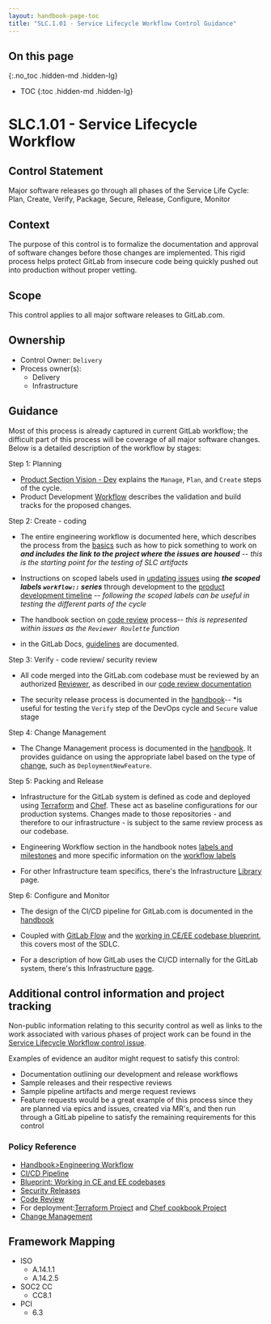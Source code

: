 ```yaml
---
layout: handbook-page-toc
title: "SLC.1.01 - Service Lifecycle Workflow Control Guidance"
---
```


## On this page
{:.no_toc .hidden-md .hidden-lg}

- TOC
{:toc .hidden-md .hidden-lg}

# SLC.1.01 - Service Lifecycle Workflow

## Control Statement

Major software releases go through all phases of the Service Life Cycle: Plan, Create, Verify, Package, Secure, Release, Configure, Monitor

## Context

The purpose of this control is to formalize the documentation and approval of software changes before those changes are implemented. This rigid process helps protect GitLab from insecure code being quickly pushed out into production without proper vetting.

## Scope

This control applies to all major software releases to GitLab.com.

## Ownership

* Control Owner: `Delivery`
* Process owner(s):
    * Delivery
    * Infrastructure

## Guidance

Most of this process is already captured in current GitLab workflow; the difficult part of this process will be coverage of all major software changes. Below is a detailed description of the workflow by stages:

Step 1: Planning

*  [Product Section Vision - Dev](https://about.gitlab.com/direction/dev/) explains the `Manage`, `Plan`, and `Create` steps of the cycle.
* Product Development [Workflow](https://about.gitlab.com/handbook/product-development-flow/) describes the validation and build tracks for the proposed changes.


Step 2: Create - coding

*  The entire engineering workflow is documented here, which describes the process from the [basics](https://about.gitlab.com/handbook/engineering/workflow/#basics) such as how to pick something to work on ***and includes the link to the project where the issues are housed*** -- *this is the starting point for the testing of SLC artifacts*

* Instructions on scoped labels used in [updating issues](https://about.gitlab.com/handbook/engineering/workflow/#updating-issues-throughout-development) using  ***the scoped labels `workflow::` series*** through development to the [product development timeline](https://about.gitlab.com/handbook/engineering/workflow/#product-development-timeline) -- *following the scoped labels can be useful in testing the different parts of the cycle*

*  The handbook section on [code review](https://docs.gitlab.com/ee/development/code_review.html) process-- *this is represented within issues as the `Reviewer Roulette` function*

* in the GitLab Docs, [guidelines](https://about.gitlab.com/handbook/engineering/workflow/code-review/) are documented. 


Step 3: Verify - code review/ security review

*  All code merged into the GitLab.com codebase must be reviewed by an authorized [Reviewer](https://about.gitlab.com/handbook/engineering/workflow/code-review/#reviewer), as described in our [code review documentation](https://docs.gitlab.com/ee/development/code_review.html)  

*  The security release process is documented in the [handbook](https://about.gitlab.com/handbook/engineering/infrastructure/blueprint/release/security/)-- *is useful for testing the `Verify` step of the DevOps cycle and `Secure` value stage


Step 4: Change Management

*  The Change Management process is documented in the [handbook](https://about.gitlab.com/handbook/engineering/infrastructure/change-management/). It provides guidance on using the appropriate label based on the type of [change](https://about.gitlab.com/handbook/engineering/infrastructure/change-management/#change-type), such as `DeploymentNewFeature`.


Step 5: Packing and Release 

*  Infrastructure for the GitLab system is defined as code and deployed using [Terraform](https://gitlab.com/gitlab-com/gitlab-com-infrastructure) and [Chef](https://gitlab.com/gitlab-cookbooks). These act as baseline configurations for our production systems. Changes made to those repositories - and therefore to our infrastructure - is subject to the same review process as our codebase.

*  Engineering Workflow section in the handbook notes [labels and milestones](https://about.gitlab.com/handbook/engineering/workflow/#use-group-labels-and-group-milestones) and more specific information on the [workflow labels](https://about.gitlab.com/handbook/engineering/workflow/#use-group-labels-and-group-milestones) 

*  For other Infrastructure team specifics, there's the Infrastructure [Library](https://about.gitlab.com/handbook/engineering/infrastructure/library/) page. 


Step 6: Configure and Monitor

*  The design of the CI/CD pipeline for GitLab.com is documented in the [handbook](https://about.gitlab.com/handbook/engineering/infrastructure/design/cicd-pipeline/)


*  Coupled with [GitLab Flow](https://docs.gitlab.com/ee/topics/gitlab_flow.html) and the [working in CE/EE codebase blueprint](https://about.gitlab.com/handbook/engineering/infrastructure/library/ce-ee-codebases/), this covers most of the SDLC. 


*  For a description of how GitLab uses the CI/CD internally for the GitLab system, there's this Infrastructure [page](https://about.gitlab.com/handbook/engineering/infrastructure/library/cicd-pipeline/).

## Additional control information and project tracking

Non-public information relating to this security control as well as links to the work associated with various phases of project work can be found in the [Service Lifecycle Workflow control issue](https://gitlab.com/gitlab-com/gl-security/compliance/compliance/issues/888).

Examples of evidence an auditor might request to satisfy this control:

* Documentation outlining our development and release workflows
* Sample releases and their respective reviews
* Sample pipeline artifacts and merge request reviews
* Feature requests would be a great example of this process since they are planned via epics and issues, created via MR's, and then run through a GitLab pipeline to satisfy the remaining requirements for this control

### Policy Reference

* [Handbook>Engineering Workflow](https://about.gitlab.com/handbook/engineering/workflow/)
* [CI/CD Pipeline](https://about.gitlab.com/handbook/engineering/infrastructure/library/cicd-pipeline/)
* [Blueprint: Working in CE and EE codebases](https://about.gitlab.com/handbook/engineering/infrastructure/library/ce-ee-codebases/)
* [Security Releases](https://about.gitlab.com/handbook/engineering/infrastructure/library/release/security/)
* [Code Review](https://about.gitlab.com/handbook/engineering/workflow/code-review/)
* For deployment:[Terraform Project](https://gitlab.com/gitlab-com/gitlab-com-infrastructure) and [Chef cookbook Project](https://gitlab.com/gitlab-cookbooks)
* [Change Management](https://about.gitlab.com/handbook/engineering/infrastructure/change-management/)

## Framework Mapping

* ISO
  * A.14.1.1
  * A.14.2.5
* SOC2 CC
  * CC8.1
* PCI
  * 6.3

